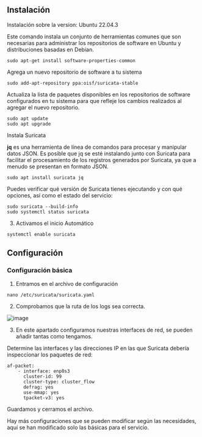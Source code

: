 ## Instalación

Instalación sobre la version: Ubuntu 22.04.3

Este comando instala un conjunto de herramientas comunes que son necesarias para administrar los repositorios de software en Ubuntu y distribuciones basadas en Debian.
```
sudo apt-get install software-properties-common
```
Agrega un nuevo repositorio de software a tu sistema

```
sudo add-apt-repository ppa:oisf/suricata-stable
```
Actualiza la lista de paquetes disponibles en los repositorios de software configurados en tu sistema para que refleje los cambios realizados al agregar el nuevo repositorio.

```
sudo apt update
sudo apt upgrade
```
Instala Suricata

**jq** es una herramienta de línea de comandos para procesar y manipular datos JSON. Es posible que jq se esté instalando junto con Suricata para facilitar el procesamiento de los registros generados por Suricata, ya que a menudo se presentan en formato JSON.

```
sudo apt install suricata jq
```
Puedes verificar qué versión de Suricata tienes ejecutando y con qué opciones, así como el estado del servicio:

```
sudo suricata --build-info
sudo systemctl status suricata
```

3. Activamos el inicio Automático

```
systemctl enable suricata
```

## Configuración

### Configuración básica

1. Entramos en el archivo de configuración

```
nano /etc/suricata/suricata.yaml
```

2. Comprobamos que la ruta de los logs sea correcta.

![image](https://github.com/Scosrom/Suricata-Telegram/assets/114906778/d8553575-dd5a-4b7d-8024-dba2e7168825)


3. En este apartado configuramos nuestras interfaces de red, se pueden añadir tantas como tengamos.

Determine las interfaces y las direcciones IP en las que Suricata debería inspeccionar los paquetes de red:

```
af-packet:
    - interface: enp0s3
      cluster-id: 99
      cluster-type: cluster_flow
      defrag: yes
      use-mmap: yes
      tpacket-v3: yes
```

Guardamos y cerramos el archivo. 

Hay más configuraciones que se pueden modificar según las necesidades, aquí se han modificado solo las básicas para el servicio. 


